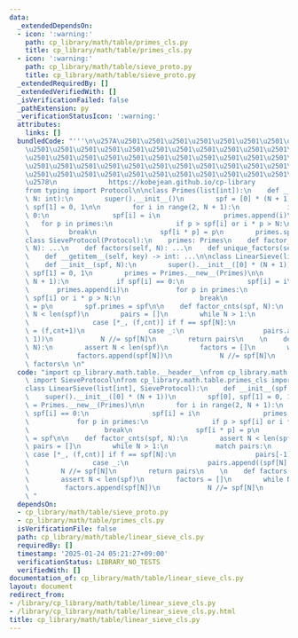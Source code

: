 ```yaml
---
data:
  _extendedDependsOn:
  - icon: ':warning:'
    path: cp_library/math/table/primes_cls.py
    title: cp_library/math/table/primes_cls.py
  - icon: ':warning:'
    path: cp_library/math/table/sieve_proto.py
    title: cp_library/math/table/sieve_proto.py
  _extendedRequiredBy: []
  _extendedVerifiedWith: []
  _isVerificationFailed: false
  _pathExtension: py
  _verificationStatusIcon: ':warning:'
  attributes:
    links: []
  bundledCode: "'''\n\u257A\u2501\u2501\u2501\u2501\u2501\u2501\u2501\u2501\u2501\u2501\
    \u2501\u2501\u2501\u2501\u2501\u2501\u2501\u2501\u2501\u2501\u2501\u2501\u2501\
    \u2501\u2501\u2501\u2501\u2501\u2501\u2501\u2501\u2501\u2501\u2501\u2501\u2501\
    \u2501\u2501\u2501\u2501\u2501\u2501\u2501\u2501\u2501\u2501\u2501\u2501\u2501\
    \u2501\u2501\u2501\u2501\u2501\u2501\u2501\u2501\u2501\u2501\u2501\u2501\u2501\
    \u2578\n             https://kobejean.github.io/cp-library               \n'''\n\
    from typing import Protocol\n\nclass Primes(list[int]):\n    def __init__(primes,\
    \ N: int):\n        super().__init__()\n        spf = [0] * (N + 1)\n        spf[0],\
    \ spf[1] = 0, 1\n\n        for i in range(2, N + 1):\n            if spf[i] ==\
    \ 0:\n                spf[i] = i\n                primes.append(i)\n         \
    \   for p in primes:\n                if p > spf[i] or i * p > N:\n          \
    \          break\n                spf[i * p] = p\n        primes.spf = spf\n\n\
    class SieveProtocol(Protocol):\n    primes: Primes\n    def factor_cnts(self,\
    \ N): ...\n    def factors(self, N): ...\n    def unique_factors(self, N): ...\n\
    \    def __getitem__(self, key) -> int: ...\n\nclass LinearSieve(list[int], SieveProtocol):\n\
    \    def __init__(spf, N):\n        super().__init__([0] * (N + 1))\n        spf[0],\
    \ spf[1] = 0, 1\n        primes = Primes.__new__(Primes)\n\n        for i in range(2,\
    \ N + 1):\n            if spf[i] == 0:\n                spf[i] = i\n         \
    \       primes.append(i)\n            for p in primes:\n                if p >\
    \ spf[i] or i * p > N:\n                    break\n                spf[i * p]\
    \ = p\n        spf.primes = spf\n\n    def factor_cnts(spf, N):\n        assert\
    \ N < len(spf)\n        pairs = []\n        while N > 1:\n            match pairs:\n\
    \                case [*_, (f,cnt)] if f == spf[N]:\n                    pairs[-1]\
    \ = (f,cnt+1)\n                case _:\n                    pairs.append((spf[N],\
    \ 1))\n            N //= spf[N]\n        return pairs\n    \n    def factors(spf,\
    \ N):\n        assert N < len(spf)\n        factors = []\n        while N > 1:\n\
    \            factors.append(spf[N])\n            N //= spf[N]\n        return\
    \ factors\n \n"
  code: "import cp_library.math.table.__header__\nfrom cp_library.math.table.sieve_proto\
    \ import SieveProtocol\nfrom cp_library.math.table.primes_cls import Primes\n\n\
    class LinearSieve(list[int], SieveProtocol):\n    def __init__(spf, N):\n    \
    \    super().__init__([0] * (N + 1))\n        spf[0], spf[1] = 0, 1\n        primes\
    \ = Primes.__new__(Primes)\n\n        for i in range(2, N + 1):\n            if\
    \ spf[i] == 0:\n                spf[i] = i\n                primes.append(i)\n\
    \            for p in primes:\n                if p > spf[i] or i * p > N:\n \
    \                   break\n                spf[i * p] = p\n        spf.primes\
    \ = spf\n\n    def factor_cnts(spf, N):\n        assert N < len(spf)\n       \
    \ pairs = []\n        while N > 1:\n            match pairs:\n               \
    \ case [*_, (f,cnt)] if f == spf[N]:\n                    pairs[-1] = (f,cnt+1)\n\
    \                case _:\n                    pairs.append((spf[N], 1))\n    \
    \        N //= spf[N]\n        return pairs\n    \n    def factors(spf, N):\n\
    \        assert N < len(spf)\n        factors = []\n        while N > 1:\n   \
    \         factors.append(spf[N])\n            N //= spf[N]\n        return factors\n\
    \ "
  dependsOn:
  - cp_library/math/table/sieve_proto.py
  - cp_library/math/table/primes_cls.py
  isVerificationFile: false
  path: cp_library/math/table/linear_sieve_cls.py
  requiredBy: []
  timestamp: '2025-01-24 05:21:27+09:00'
  verificationStatus: LIBRARY_NO_TESTS
  verifiedWith: []
documentation_of: cp_library/math/table/linear_sieve_cls.py
layout: document
redirect_from:
- /library/cp_library/math/table/linear_sieve_cls.py
- /library/cp_library/math/table/linear_sieve_cls.py.html
title: cp_library/math/table/linear_sieve_cls.py
---
```

